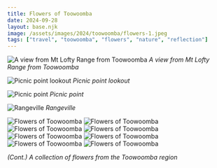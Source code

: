 ```yaml
---
title: Flowers of Toowoomba
date: 2024-09-28
layout: base.njk
image: /assets/images/2024/toowoomba/flowers-1.jpeg
tags: ["travel", "toowoomba", "flowers", "nature", "reflection"]
--- 
```


![A view from Mt Lofty Range from Toowoomba](/assets/images/2024/toowoomba/mt-lofty.jpeg)
_A view from Mt Lofty Range from Toowoomba_

![Picnic point lookout](/assets/images/2024/toowoomba/picnic-pt-lookout.jpeg)
_Picnic point lookout_

![Picnic point](/assets/images/2024/toowoomba/picnic-pt.jpeg)
_Picnic point_

![Rangeville](/assets/images/2024/toowoomba/rangeville.jpeg)
_Rangeville_

<div class="grid-3">
    <img src="/assets/images/2024/toowoomba/flowers-1.jpeg" alt="Flowers of Toowoomba">
    <img src="/assets/images/2024/toowoomba/flowers-2.jpeg" alt="Flowers of Toowoomba">
    <img src="/assets/images/2024/toowoomba/flowers-3.jpeg" alt="Flowers of Toowoomba">
    <img src="/assets/images/2024/toowoomba/flowers-4.jpeg" alt="Flowers of Toowoomba">
    <img src="/assets/images/2024/toowoomba/flowers-5.jpeg" alt="Flowers of Toowoomba">
    <img src="/assets/images/2024/toowoomba/flowers-6.jpeg" alt="Flowers of Toowoomba">
    <img src="/assets/images/2024/toowoomba/flowers-7.jpeg" alt="Flowers of Toowoomba">
    <img src="/assets/images/2024/toowoomba/flowers-8.jpeg" alt="Flowers of Toowoomba">
</div>

_(Cont.) A collection of flowers from the Toowoomba region_

 